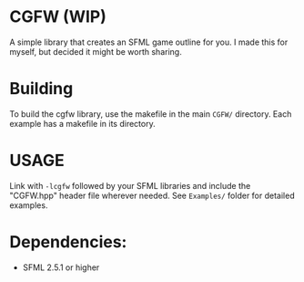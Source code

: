 # CGFW (WIP)
A simple library that creates an SFML game outline for you. I made this for myself, but decided it might be worth sharing.

# Building
To build the cgfw library, use the makefile
in the  main `CGFW/` directory. Each example
has a makefile in its directory.

# USAGE
Link with `-lcgfw` followed by your SFML libraries
and include the "CGFW.hpp" header file wherever
needed.  See `Examples/` folder for detailed
examples.

# Dependencies:
* SFML 2.5.1 or higher